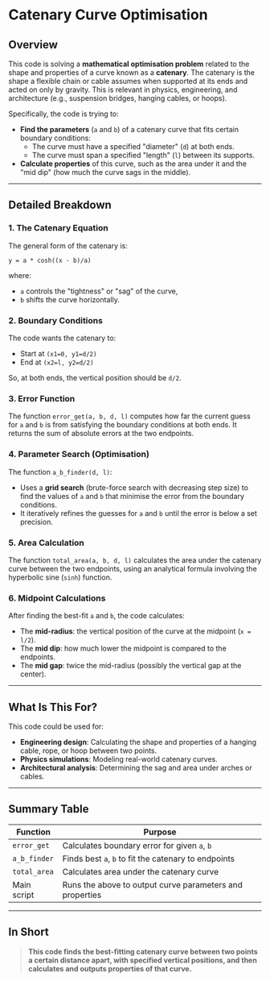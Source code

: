 # Catenary Curve Optimisation

## **Overview**

This code is solving a **mathematical optimisation problem** related to the shape and properties of a curve known as a **catenary**. The catenary is the shape a flexible chain or cable assumes when supported at its ends and acted on only by gravity. This is relevant in physics, engineering, and architecture (e.g., suspension bridges, hanging cables, or hoops).

Specifically, the code is trying to:

- **Find the parameters** (`a` and `b`) of a catenary curve that fits certain boundary conditions:  
    - The curve must have a specified "diameter" (`d`) at both ends.
    - The curve must span a specified "length" (`l`) between its supports.
- **Calculate properties** of this curve, such as the area under it and the "mid dip" (how much the curve sags in the middle).

---

## **Detailed Breakdown**

### **1. The Catenary Equation**

The general form of the catenary is:
```
y = a * cosh((x - b)/a)
```
where:
- `a` controls the "tightness" or "sag" of the curve,
- `b` shifts the curve horizontally.

### **2. Boundary Conditions**

The code wants the catenary to:
- Start at `(x1=0, y1=d/2)`
- End at `(x2=l, y2=d/2)`

So, at both ends, the vertical position should be `d/2`.

### **3. Error Function**

The function `error_get(a, b, d, l)` computes how far the current guess for `a` and `b` is from satisfying the boundary conditions at both ends. It returns the sum of absolute errors at the two endpoints.

### **4. Parameter Search (Optimisation)**

The function `a_b_finder(d, l)`:
- Uses a **grid search** (brute-force search with decreasing step size) to find the values of `a` and `b` that minimise the error from the boundary conditions.
- It iteratively refines the guesses for `a` and `b` until the error is below a set precision.

### **5. Area Calculation**

The function `total_area(a, b, d, l)` calculates the area under the catenary curve between the two endpoints, using an analytical formula involving the hyperbolic sine (`sinh`) function.

### **6. Midpoint Calculations**

After finding the best-fit `a` and `b`, the code calculates:
- The **mid-radius**: the vertical position of the curve at the midpoint (`x = l/2`).
- The **mid dip**: how much lower the midpoint is compared to the endpoints.
- The **mid gap**: twice the mid-radius (possibly the vertical gap at the center).

---

## **What Is This For?**

This code could be used for:
- **Engineering design**: Calculating the shape and properties of a hanging cable, rope, or hoop between two points.
- **Physics simulations**: Modeling real-world catenary curves.
- **Architectural analysis**: Determining the sag and area under arches or cables.

---

## **Summary Table**

| **Function**        | **Purpose**                                                  |
|---------------------|-------------------------------------------------------------|
| `error_get`         | Calculates boundary error for given `a`, `b`                |
| `a_b_finder`        | Finds best `a`, `b` to fit the catenary to endpoints        |
| `total_area`        | Calculates area under the catenary curve                    |
| Main script         | Runs the above to output curve parameters and properties     |

---

## **In Short**

> **This code finds the best-fitting catenary curve between two points a certain distance apart, with specified vertical positions, and then calculates and outputs properties of that curve.**